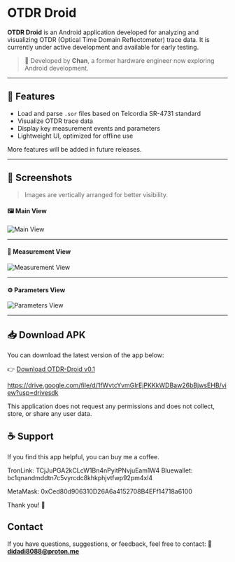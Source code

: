 # OTDR Droid

**OTDR Droid** is an Android application developed for analyzing and visualizing OTDR (Optical Time Domain Reflectometer) trace data. It is currently under active development and available for early testing.

> 📱 Developed by **Chan**, a former hardware engineer now exploring Android development.

---

## 🔧 Features

- Load and parse `.sor` files based on Telcordia SR-4731 standard
- Visualize OTDR trace data
- Display key measurement events and parameters
- Lightweight UI, optimized for offline use

More features will be added in future releases.

---

## 📸 Screenshots

> Images are vertically arranged for better visibility.

#### 🖼️ Main View  
![Main View](images/otdr-droid1.jpg)

---

#### 🧪 Measurement View  
![Measurement View](images/otdr-droid2.jpg)

---

#### ⚙️ Parameters View  
![Parameters View](images/otdr-droid3.jpg)

---

## 📥 Download APK

You can download the latest version of the app below:

👉 [Download OTDR-Droid v0.1](https://github.com/chanalex2024/otdr-droid/releases/download/V0.1/otdr-droid.v0.1.apk)

https://drive.google.com/file/d/1fWvtcYvmGIrEjPKKkWDBaw26bBjwsEHB/view?usp=drivesdk


This application does not request any permissions and does not collect, store, or share any user data.

## ☕ Support

If you find this app helpful, you can buy me a coffee.

TronLink:
TCjJuPGA2kCLcW1Bn4nPyitPNvjuEam1W4
Bluewallet:
bc1qnandmddtn7c5vyrcdc8khkphjvtfwp92pm4xl4

MetaMask:
0xCed80d906310D26A6a4152708B4EFf14718a6100

Thank you! 🙏

## Contact
 
If you have questions, suggestions, or feedback, feel free to contact: 📧 **didadi8088@proton.me**